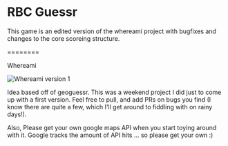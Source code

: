 RBC Guessr
========

This game is an edited version of the whereami project with bugfixes and changes to the core scoreing structure.



========

Whereami

![Whereami version 1](https://i.imgur.com/reGUXlP.png)

Idea based off of geoguessr. This was a weekend project I did just to come up with a first version. Feel free to pull, and add PRs on bugs you find (I know there are quite a few, which I'll get around to fiddling with on rainy days!).

Also, Please get your own google maps API when you start toying around with it.  Google tracks the amount of API hits ... so please get your own :)
